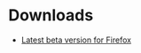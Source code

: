 # Downloads
* [Latest beta version for Firefox](https://danny0838.github.io/webscrapbook/files/firefox/webscrapbook-0.123.0b1-an+fx.xpi)
